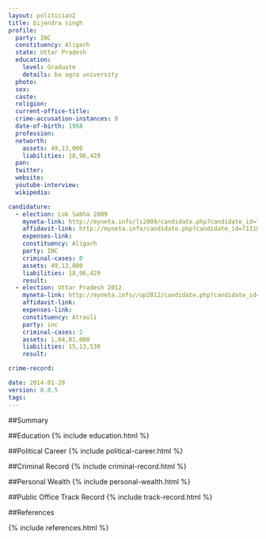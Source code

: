 ```yaml
---
layout: politician2
title: bijendra singh
profile: 
  party: INC
  constituency: Aligarh
  state: Uttar Pradesh
  education: 
    level: Graduate
    details: ba agra university
  photo: 
  sex: 
  caste: 
  religion: 
  current-office-title: 
  crime-accusation-instances: 0
  date-of-birth: 1958
  profession: 
  networth: 
    assets: 49,13,000
    liabilities: 18,96,429
  pan: 
  twitter: 
  website: 
  youtube-interview: 
  wikipedia: 

candidature: 
  - election: Lok Sabha 2009
    myneta-link: http://myneta.info/ls2009/candidate.php?candidate_id=7111
    affidavit-link: http://myneta.info/candidate.php?candidate_id=7111&scan=original
    expenses-link: 
    constituency: Aligarh 
    party: INC
    criminal-cases: 0
    assets: 49,13,000
    liabilities: 18,96,429
    result:  
  - election: Uttar Pradesh 2012
    myneta-link: http://myneta.info//up2012/candidate.php?candidate_id=1665
    affidavit-link: 
    expenses-link: 
    constituency: Atrauli 
    party: inc
    criminal-cases: 2
    assets: 1,04,01,000
    liabilities: 15,13,530
    result:  

crime-record: 

date: 2014-01-28
version: 0.0.5
tags: 
---
```

##Summary


##Education
{% include education.html %}


##Political Career
{% include political-career.html %}


##Criminal Record
{% include criminal-record.html %}


##Personal Wealth
{% include personal-wealth.html %}


##Public Office Track Record
{% include track-record.html %}


##References


{% include references.html %}